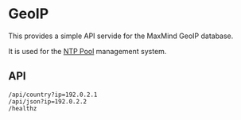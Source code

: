 # GeoIP

This provides a simple API servide for the MaxMind GeoIP database.

It is used for the [NTP Pool](https://www.ntppool.org) management system.

## API

    /api/country?ip=192.0.2.1
    /api/json?ip=192.0.2.2
    /healthz
